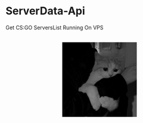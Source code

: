 # ServerData-Api
Get CS:GO ServersList Running On VPS


<!-- PROJECT LOGO -->
<br />
<div align="center">
  <a href="https://github.com/Zer0Power/ServerData-Api">
    <img src="images/logo.png" alt="Logo" width="200" height="200">
  </a>